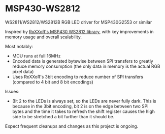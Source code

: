 # MSP430-WS2812
WS2811/WS2812/WS2812B RGB LED driver for MSP430G2553 or similar

Inspired by [RoXXoR's MSP430 WS2812 library](https://github.com/RoXXoR/ws2812), with key improvements in memory usage and overall scalability.

Most notably:
  * MCU runs at full 16MHz
  * Encoded data is generated bytewise between SPI transfers to greatly reduce memory consumption (the only data in memory is the actual RGB pixel data)
  * Uses RoXXoR's 3bit encoding to reduce number of SPI transfers (compared to 4 bit and 8 bit encodings)

Issues:
  * Bit 2 to the LEDs is always set, so the LEDs are never fully dark. This is because in the 3bit encoding, bit 2 is on the edge between two SPI bytes and the time it takes to refresh the shift register causes the high side to be stretched a bit further than it should be.

Expect frequent cleanups and changes as this project is ongoing.
